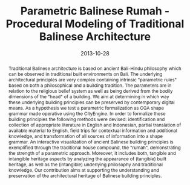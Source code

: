 ---
abstract: 'Traditional Balinese architecture is based on ancient Bali-Hindu philosophy
  which can be observed in traditional built environments on Bali. The underlying
  architectural principles are very complex containing intrinsic "parametric rules"
  based on both a philosophical and a building tradition. The parameters are in relation
  to the religious belief system as well as being derived from the bodily dimensions
  of the "head" of a building. We aim at determining in which way these underlying
  building principles can be preserved by contemporary digital means. As a hypothesis
  we test a parametric formalization as CGA shape grammar made operative using the
  CityEngine. In order to formalize these building principles the following methods
  were devised: identification and collection of appropriate literature in English
  and Indonesian, partial translation of available material to English, field trips
  for contextual information and additional knowledge, and transformation of all sources
  of information into a shape grammar. An interactive visualization of ancient Balinese
  building principles is exemplified through the traditional house compound, the "rumah",
  demonstrating the strength of a parametric approach. Moreover, it includes both,
  tangible and intangible heritage aspects by analyzing the appearance of (tangible)
  built heritage, as well as the (intangible) underlying philosophy and traditional
  knowledge. Our contribution aims at supporting the understanding and preservation
  of the architectural heritage of Balinese building principles.'
authors:
- Peter Ferschin
- Monika Di Angelo
- Galina Paskaleva
date: '2013-10-28'
featured: false
links:
- name: Publik
  url: https://publik.tuwien.ac.at/showentry.php?ID=223198&lang=2
publication_types:
- '1'
publishDate: '2013-10-28'
title: Parametric Balinese Rumah - Procedural Modeling of Traditional Balinese Architecture
url_pdf: http://publik.tuwien.ac.at/files/PubDat_223198.pdf
---